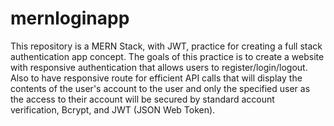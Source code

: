 # mernloginapp
This repository is a MERN Stack, with JWT, practice for creating a full stack authentication app concept. The goals of this practice is to create a website with responsive authentication that allows users to register/login/logout. Also to have responsive route for efficient API calls that will display the contents of the user's account to the user and only the specified user as the access to their account will be secured by standard account verification, Bcrypt, and JWT (JSON Web Token).
